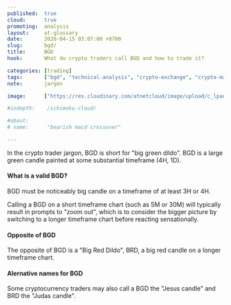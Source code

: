 ```yaml
---
published:  true
cloud:      true
promoting:  analysis
layout:     at-glossary
date:       2020-04-15 03:07:00 +0700
slug:       bgd/
title:      BGD
hook:       What do crypto traders call BGD and how to trade it?

categories: [trading]
tags:       ["bgd", "technical-analysis", "crypto-exchange", "crypto-market"]
note:       jargon

image:      ["https://res.cloudinary.com/atnetcloud/image/upload/c_lpad,g_center,h_360,w_700/v1586937056/atnet/_glossary/bgd_csyjsh.jpg"]

#indepth:    /ichimoku-cloud/

#about:
# name:      "bearish macd crossover"

---
```


In the crypto trader jargon, BGD is short for "big green dildo". BGD is a large green candle painted at some substantial timeframe (4H, 1D).

#### What is a valid BGD?

BGD must be noticeably big candle on a timeframe of at least 3H or 4H.

Calling a BGD on a short timeframe chart (such as 5M or 30M) will typically result in prompts to "zoom out", which is to consider the bigger picture by switching to a longer timeframe chart before reacting sensationally.

#### Opposite of BGD

The opposite of BGD is a "Big Red Dildo", BRD, a big red candle on a longer timeframe chart.

#### Alernative names for BGD

Some cryptocurrency traders may also call a BGD the "Jesus candle" and BRD the "Judas candle".
